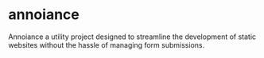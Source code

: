# annoiance
Annoiance  a utility project designed to streamline the development of static websites without the hassle of managing form submissions. 
